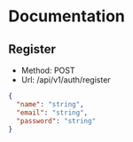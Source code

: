 # Documentation

## Register

- Method: POST
- Url: /api/v1/auth/register

```json
{
  "name": "string",
  "email": "string",
  "password": "string"
}
```
